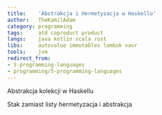 ```yaml
---
title:    'Abstrakcja i Hermetyzacja w Haskellu'
author:   TheKamilAdam
category: programming
tags:     atd coproduct product
langs:    java kotlin scala rust
libs:     autovalue immutables lombok vavr
tools:    jvm
redirect_from:
- 5-programming-languages
- programming/5-programming-languages
---
```


Abstrakcja kolekcji w Haskellu 

Stak zamiast listy
hermetyzacja i abstrakcja